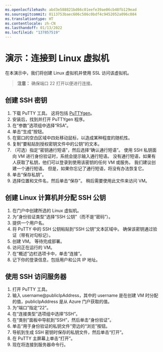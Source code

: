 ```yaml
---
ms.openlocfilehash: abd3e588821bd66c01eefe39ae06cb48fb129ead
ms.sourcegitcommit: 0113753baec606c586c0bdf4c9452052a096c084
ms.translationtype: HT
ms.contentlocale: zh-CN
ms.lasthandoff: 01/13/2022
ms.locfileid: "137857519"
---
```

# <a name="demonstration-connect-to-linux-virtual-machines"></a>演示：连接到 Linux 虚拟机

在本演示中，我们将创建 Linux 虚拟机并使用 SSL 访问该虚拟机。

>**注意：** 确保端口 22 打开以便进行连接。 

## <a name="create-the-ssh-keys"></a>创建 SSH 密钥

1. 下载 PuTTY 工具。 这将包括 [PuTTYgen](https://putty.org/)。 
2. 安装后，找到并打开 PuTTYgen 程序。
3. 在“参数”选项组中选择“RSA”。
4. 单击“生成”按钮。
5. 在窗口的空白区域中四处移动鼠标，以造成某种程度的随机性。
6. 复制“要粘贴到授权密钥文件中的公钥”的文本。
7. （可选）指定“密钥通行短语”，然后选择“确认通行短语”。 使用 SSH 私钥面向 VM 进行身份验证时，系统会提示输入通行短语。 没有通行短语，如果有人获取了私钥，他们可以登录到使用该密钥的任何 VM 或服务。 我们建议创建一个通行短语。 但是，如果你忘记了通行短语，将没有办法恢复它。
8. 单击“保存私钥”。
9. 选择位置和文件名，然后单击“保存”。 稍后需要使用此文件来访问 VM。 

## <a name="create-the-linux-machine-and-assign-the-public-ssh-key"></a>创建 Linux 计算机并分配 SSH 公钥

1. 在门户中创建所选的 Linux 虚拟机。
2. 为“身份验证类型”选择“SSH 公钥”（而不是“密码”）。
3. 提供一个用户名。
4. 将 PuTTY 中的 SSH 公钥粘贴到“SSH 公钥”文本区域中。 确保该密钥通过验证（带有对勾标记）。 
5. 创建 VM。 等待完成部署。
6. 访问正在运行的 VM。 
7. 在“概述”边栏选项卡中，单击“连接”。
8. 记下你的登录信息，包括用户和公共 IP 地址。

## <a name="access-the-server-using-ssh"></a>使用 SSH 访问服务器

1. 打开 PuTTY 工具。
2. 输入 username@publicIpAddress，其中的 username 是在创建 VM 时分配的值，publicIpAddress 是从 Azure 门户获取的值。
3. 为“端口”指定“22”。
4. 在“连接类型”选项组中选择“SSH”。
5. 在“类别”面板中导航到“SSH”，然后单击“身份验证”。
6. 单击“用于身份验证的私钥文件”旁边的“浏览”按钮。
7. 导航到生成 SSH 密钥时保存的私钥文件，然后单击“打开”。
8. 在 PuTTY 主屏幕上单击“打开”。
9. 现在将连接到服务器命令行。 